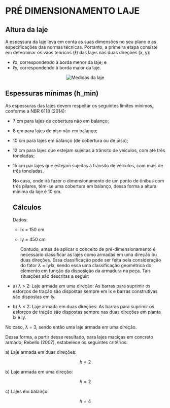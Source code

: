 # PRÉ DIMENSIONAMENTO LAJE

## Altura da laje

  A espessura da laje leva em conta as suas dimensões no seu plano e as especificações das normas técnicas. Portanto, a primeira etapa consiste em determinar os vãos teóricos (ℓ) das lajes nas duas direções (x, y):

   * ℓx, correspondendo à borda menor da laje; e
   * ℓy, correspondendo à borda maior da laje.

<div align="center">

![Medidas da laje](https://static.wixstatic.com/media/e1eced_ac5ef2fd2b5a47d786cdee5d03372d11~mv2.png/v1/fill/w_600,h_274,al_c,q_85,usm_0.66_1.00_0.01,enc_auto/e1eced_ac5ef2fd2b5a47d786cdee5d03372d11~mv2.png)

</div>

## Espessuras mínimas (h_min)

As espessuras das lajes devem respeitar os seguintes limites mínimos, conforme a NBR 6118 (2014):

* 7 cm para lajes de cobertura não em balanço; 
* 8 cm para lajes de piso não em balanço;
* 10 cm para lajes em balanço (de cobertura ou de piso);
* 12 cm para lajes que estejam sujeitas à trânsito de veículos, com até três toneladas;
* 15 cm par lajes que estejam sujeitas à trânsito de veículos, com mais de três toneladas.

  No caso, onde irá fazer o dimensionamento de um ponto de ônibus com três pilares, têm-se uma cobertura em balanço, dessa forma a altura mínima da laje é 10 cm.

  ## Cálculos

  Dados:
  * lx = 150 cm
  * ly = 450 cm
 
    Contudo, antes de aplicar o conceito de pré-dimensionamento é necessário classificar as lajes como armadas em uma direção ou duas direções. Essa classificação pode
ser feita pela consideração do fator λ = ly⁄lx, sendo essa uma classificação geométrica do elemento em função da disposição da armadura na peça. Tais
situações são descritas a seguir:

* a) λ > 2: Laje armada em uma direção: As barras para suprimir os esforços de tração são dispostas sempre em lx e barras construtivas são dispostas em ly.
* b) λ ≤ 2: Laje armada em duas direções: As barras para suprimir os esforços de tração são dispostas sempre nas duas direções em planta lx e ly.

No caso, λ = 3, sendo então uma laje armada em uma direção.

Dessa forma, a partir desse resultado, para lajes maciças em concreto armado, Rebello (2007), estabelece os seguintes critérios:

a) Laje armada em duas direções:

$$
h = 2%.\frac{lx + ly}{2}
$$

b) Laje armada em uma direção:

$$
h = 2%.lx
$$

c) Lajes em balanço:

$$
h = 4%.lx
$$
